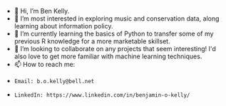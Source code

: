 - 👋 Hi, I’m Ben Kelly.
- 👀 I’m most interested in exploring music and conservation data, along learning about information policy.
- 🌱 I’m currently learning the basics of Python to transfer some of my previous R knowledge for a more marketable skillset.
- 💞️ I’m looking to collaborate on any projects that seem interesting! I'd also love to get more familiar with machine learning techniques.
- 📫 How to reach me:
-     Email: b.o.kelly@bell.net
-     LinkedIn: https://www.linkedin.com/in/benjamin-o-kelly/

